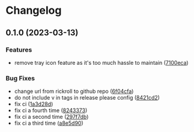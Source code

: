 # Changelog

## 0.1.0 (2023-03-13)


### Features

* remove tray icon feature as it's too much hassle to maintain ([7100eca](https://github.com/NyCodeGHG/stellwerksim-rich-presence/commit/7100eca78cfe1e7f172267d3279f929c221a7b8c))


### Bug Fixes

* change url from rickroll to github repo ([6f04cfa](https://github.com/NyCodeGHG/stellwerksim-rich-presence/commit/6f04cfa46b7da3b09fcbe21c0adbf9775c2d70f1))
* do not include v in tags in release please config ([8421cd2](https://github.com/NyCodeGHG/stellwerksim-rich-presence/commit/8421cd210e8e1715f625981783ff1d89f7070a77))
* fix ci ([1a3d28d](https://github.com/NyCodeGHG/stellwerksim-rich-presence/commit/1a3d28df91f040320879a3b9b1254c149f091f2b))
* fix ci a fourth time ([8243373](https://github.com/NyCodeGHG/stellwerksim-rich-presence/commit/824337397c9752a25913510ec2bc1cd696f1bf54))
* fix ci a second time ([297f7db](https://github.com/NyCodeGHG/stellwerksim-rich-presence/commit/297f7db5f91188805356237e17efa3206b03dbea))
* fix ci a third time ([a8e5d90](https://github.com/NyCodeGHG/stellwerksim-rich-presence/commit/a8e5d909cdf9c90012cf9472cd18e52f15c85459))
